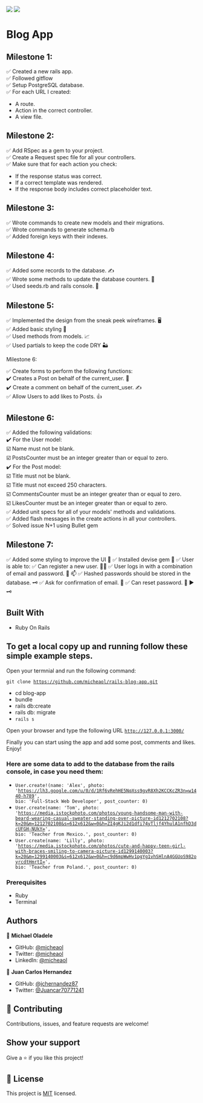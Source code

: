 ![](https://img.shields.io/badge/Microverse-blueviolet)
![](https://img.shields.io/badge/Ruby-red)

# Blog App

> 

## Milestone 1:

✅ Created a new rails app. <br>
✅ Followed gitflow <br>
✅ Setup PostgreSQL database. <br>
✅ For each URL I created: 
 - A route.
 - Action in the correct controller.
 - A view file.

## Milestone 2:

✅ Add RSpec as a gem to your project. <br>
✅ Create a Request spec file for all your controllers. <br>
✅ Make sure that for each action you check: <br>

 - If the response status was correct.
 - If a correct template was rendered.
 - If the response body includes correct placeholder text.

## Milestone 3:

✅ Wrote commands to create new models and their migrations. <br>
✅ Wrote commands to generate schema.rb <br>
✅ Added foreign keys with their indexes. <br>

## Milestone 4:

✅ Added some records to the database. ✍️ <br>
✅ Wrote some methods to update the database counters. 🔢 <br>
✅ Used seeds.rb and rails console. 🌱 <br>

## Milestone 5:

✅  Implemented the design from the sneak peek wireframes. 🖥️  <br>
✅  Added basic styling 🎨  <br>
✅  Used methods from models. 📈  <br>
✅  Used partials to keep the code DRY 🏜️  <br>

Milestone 6:

✅  Create forms to perform the following functions: <br>
      ✔️  Creates a Post on behalf of the current_user. 📄 <br>
      ✔️  Create a comment on behalf of the current_user. ✍️ <br>
✅  Allow Users to add likes to Posts. 👍 

## Milestone 6:

✅ Added the following validations:<br>
   ✔️ For the User model:<br>
     ☑️ Name must not be blank.<br>
     ☑️ PostsCounter must be an integer greater than or equal to zero.<br>
   ✔️ For the Post model:<br>
     ☑️ Title must not be blank.<br>
     ☑️ Title must not exceed 250 characters.<br>
     ☑️ CommentsCounter must be an integer greater than or equal to zero.<br>
     ☑️ LikesCounter must be an integer greater than or equal to zero.<br>
✅ Added unit specs for all of your models' methods and validations.<br>
✅ Added flash messages in the create actions in all your controllers.<br>
✅ Solved issue N+1 using Bullet gem<br>

## Milestone 7:

✅  Added some styling to improve the UI 🎨 
✅  Installed devise gem 💎 
✅  User is able to:
✅  Can register a new user. 🧑‍💻 
✅  User logs in with a combination of email and password. 🔑  📫 
✅  Hashed passwords should be stored in the database. 🗝️ 
✅  Ask for confirmation of email. 📩 
✅  Can reset password. 🔑  ▶️ 🗝️ 

## Built With

- Ruby On Rails

## To get a local copy up and running follow these simple example steps.

Open your termnial and run the following command:

<code>git clone https://github.com/micheaol/rails-blog-app.git</code>
 - cd blog-app
 - bundle
 - rails db:create
 - rails db: migrate
 - <code>rails s</code> <br>

 Open your browser and type the following URL <code>http://127.0.0.1:3000/</code>

Finally you can start using the app and add some post, comments and likes.
Enjoy!

### Here are some data to add to the database from the rails console, in case you need them:

 - <code>User.create!(name: 'Alex', photo: 'https://lh3.google.com/u/0/d/1Rf6vRehHE5NqXss9gvR8Xh2KCCKcZR3n=w1440-h789', bio: 'Full-Stack Web Developer', post_counter: 0)</code> <br>
 - <code>User.create(name: 'Tom', photo: 'https://media.istockphoto.com/photos/young-handsome-man-with-beard-wearing-casual-sweater-standing-over-picture-id1212702108?k=20&m=1212702108&s=612x612&w=0&h=ZI4gKJi2d1dfi74yTljf4YhulA1nfhD3dcUFGH-NUkY=', bio: 'Teacher from Mexico.', post_counter: 0)</code> <br>
 - <code>User.create(name: 'Lilly', photo: 'https://media.istockphoto.com/photos/cute-and-happy-teen-girl-with-braces-smiling-to-camera-picture-id1299140003?k=20&m=1299140003&s=612x612&w=0&h=c9d6mpWwHv1pgYg1vhSHlnA4GGUoS982oyrcdtHmrtI=', bio: 'Teacher from Poland.', post_counter: 0)</code> <br>

### Prerequisites

- Ruby
- Terminal

## Authors

👤 **Michael Oladele**

- GitHub: [@micheaol](https://github.com/micheaol)
- Twitter: [@micheaol](https://twitter.com/micheaol)
- LinkedIn: [@micheaol](https://www.linkedin.com/in/micheaol/)

👤 **Juan Carlos Hernandez**

- GitHub: [@jchernandez87](https://github.com/jchernandez87)
- Twitter: [@Juancar70771241](https://twitter.com/Juancar70771241)

## 🤝 Contributing

Contributions, issues, and feature requests are welcome!


## Show your support

Give a ⭐️ if you like this project!

## 📝 License

This project is [MIT](./MIT.md) licensed.
